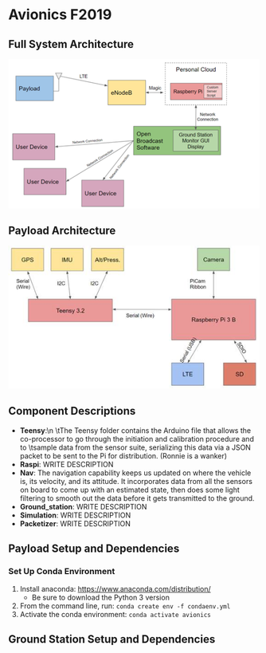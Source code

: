 # Avionics F2019
## Full System Architecture

![full system](system_diagram.png)

## Payload Architecture

![payload](payload_diagram.jpg)

## Component Descriptions
- **Teensy**:\n
\tThe Teensy folder contains the Arduino file that allows the co-processor to go through the initiation and calibration procedure and to  \tsample data from the sensor suite, serializing this data via a JSON packet to be sent to the Pi for distribution. (Ronnie is a wanker)
- **Raspi**: WRITE DESCRIPTION
- **Nav**: The navigation capability keeps us updated on where the vehicle is, its velocity, and its attitude. It incorporates data from all the sensors on board to come up with an estimated state, then does some light filtering to smooth out the data before it gets transmitted to the ground.
- **Ground_station**: WRITE DESCRIPTION
- **Simulation**: WRITE DESCRIPTION
- **Packetizer**: WRITE DESCRIPTION

## Payload Setup and Dependencies
### Set Up Conda Environment
1. Install anaconda: https://www.anaconda.com/distribution/
    - Be sure to download the Python 3 version
2. From the command line, run: `conda create env -f condaenv.yml`
3. Activate the conda environment: `conda activate avionics`

## Ground Station Setup and Dependencies
